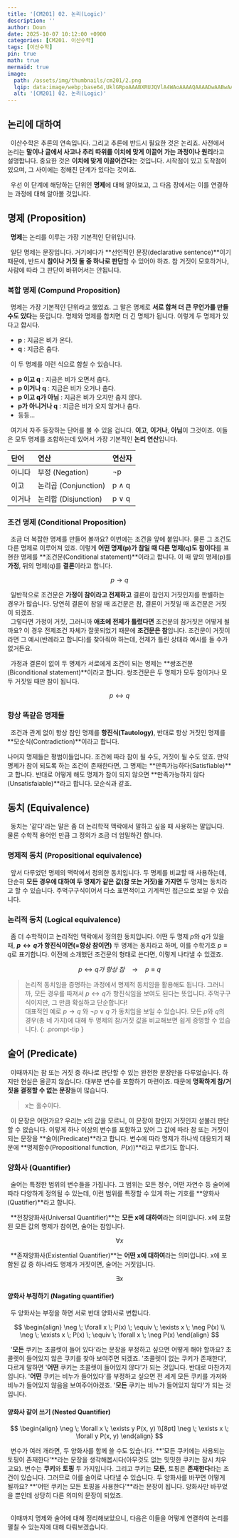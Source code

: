 ```yaml
---
title: '[CM201] 02. 논리(Logic)'
description: ''
author: Doun
date: 2025-10-07 10:12:00 +0900
categories: [CM201. 이산수학]
tags: [이산수학]
pin: true
math: true
mermaid: true
image:
  path: /assets/img/thumbnails/cm201/2.png
  lqip: data:image/webp;base64,UklGRpoAAABXRUJQVlA4WAoAAAAQAAAADwAABwAAQUxQSDIAAAARL0AmbZurmr57yyIiqE8oiG0bejIYEQTgqiDA9vqnsUSI6H+oAERp2HZ65qP/VIAWAFZQOCBCAAAA8AEAnQEqEAAIAAVAfCWkAALp8sF8rgRgAP7o9FDvMCkMde9PK7euH5M1m6VWoDXf2FkP3BqV0ZYbO6NA/VFIAAAA
  alt: '[CM201] 02. 논리(Logic)'
---
```


## 논리에 대하여

 &ensp;이산수학은 추론의 연속입니다. 그리고 추론에 반드시 필요한 것은 논리죠. 사전에서 논리는 **말이나 글에서 사고나 추리 따위를 이치에 맞게 이끌어 가는 과정이나 원리**라고 설명합니다. 중요한 것은 **이치에 맞게 이끌어간다**는 것입니다. 시작점이 있고 도착점이 있으며, 그 사이에는 정해진 단계가 있다는 것이죠.

 &ensp;우선 이 단계에 해당하는 단위인 **명제**에 대해 알아보고, 그 다음 장에서는 이를 연결하는 과정에 대해 알아볼 것입니다.

## 명제 (Proposition)

 &ensp;**명제**는 논리를 이루는 가장 기본적인 단위입니다.

 &ensp;일단 명제는 문장입니다. 거기에다가 **선언적인 문장(declarative sentence)**이기 때문에, 반드시 **참이나 거짓 둘 중 하나로 판단**할 수 있어야 하죠. 참 거짓이 모호하거나, 사람에 따라 그 판단이 바뀌어서는 안됩니다.

### 복합 명제 (Compund Proposition)

 &ensp;명제는 가장 기본적인 단위라고 했었죠. 그 말은 명제로 **서로 합쳐 더 큰 무언가를 만들 수도 있다**는 뜻입니다. 명제와 명제를 합치면 더 긴 명제가 됩니다. 이렇게 두 명제가 있다고 합시다.

- **p** : 지금은 비가 온다.
- **q** : 지금은 춥다.

 &ensp;이 두 명제를 이런 식으로 합칠 수 있습니다.

- **p 이고 q** : 지금은 비가 오면서 춥다.
- **p 이거나 q** : 지금은 비가 오거나 춥다.
- **p 이고 q가 아님** : 지금은 비가 오지만 춥지 않다.
- **p가 아니거나 q** : 지금은 비가 오지 않거나 춥다.
- 등등...

 &ensp;여기서 자주 등장하는 단어를 볼 수 있을 겁니다. **이고**, **이거나**, **아님**이 그것이죠. 이들은 모두 명제를 조합하는데 있어서 가장 기본적인 **논리 연산**입니다.

| 단어     | 연산     | 연산자    |
| :-------| :------- | :------- |
| 아니다   | 부정 (Negation) |  ¬p   |
| 이고     | 논리곱 (Conjunction) |  p ∧ q  |
| 이거나   | 논리합 (Disjunction) |  p ∨ q  |

### 조건 명제 (Conditional Proposition)

 &ensp;조금 더 복잡한 명제를 만들어 볼까요? 이번에는 조건을 앞에 붙입니다. 물론 그 조건도 다른 명제로 이루어져 있죠. 이렇게 **어떤 명제(p)가 참일 때 다른 명제(q)도 참이다**를 표현한 명제를 **조건문(Conditional statement)**이라고 합니다. 이 때 앞의 명제(p)를 **가정**, 뒤의 명제(q)를 **결론**이라고 합니다.

$$
\begin{equation}
  p \rightarrow q
\end{equation}
$$

 &ensp;일반적으로 조건문은 **가정이 참이라고 전제하고** 결론이 참인지 거짓인지를 판별하는 경우가 많습니다. 당연히 결론이 참일 때 조건문은 참, 결론이 거짓일 때 조건문은 거짓이 되겠죠.<br>
 &ensp;그렇다면 가정이 거짓, 그러니까 **애초에 전제가 틀렸다면** 조건문의 참거짓은 어떻게 될까요? 이 경우 전제조건 자체가 잘못되었기 때문에 **조건문은 참**입니다. 조건문이 거짓이라면 그 예시(반례라고 합니다)를 찾아줘야 하는데, 전제가 틀린 상태라 예시를 들 수가 없거든요.

 &ensp;가정과 결론이 없이 두 명제가 서로에게 조건이 되는 명제는 **쌍조건문(Biconditional statement)**이라고 합니다. 쌍조건문은 두 명제가 모두 참이거나 모두 거짓일 때만 참이 됩니다.

$$
\begin{equation}
  p \leftrightarrow q
\end{equation}
$$

### 항상 똑같은 명제들

 &ensp;조건과 관계 없이 항상 참인 명제를 **항진식(Tautology)**, 반대로 항상 거짓인 명제를 **모순식(Contradiction)**이라고 합니다.

 나머지 명제들은 평범이들입니다. 조건에 따라 참이 될 수도, 거짓이 될 수도 있죠. 만약 명제가 참이 되도록 하는 조건이 존재한다면, 그 명제는 **만족가능하다(Satisfiable)**고 합니다. 반대로 어떻게 해도 명제가 참이 되지 않으면 **만족가능하지 않다(Unsatisfaiable)**라고 합니다. 모순식과 같죠.

## 동치 (Equivalence)

 &ensp;동치는 '같다'라는 말은 좀 더 논리학적 맥락에서 말하고 싶을 때 사용하는 말입니다. 물론 수학적 용어인 만큼 그 정의가 조금 더 엄밀하긴 합니다.

### 명제적 동치 (Propositional equivalence)

 &ensp;앞서 다루었던 명제의 맥락에서 정의한 동치입니다. 두 명제를 비교할 때 사용하는데, 단순히 **모든 경우에 대하여 두 명제가 같은 값(참 또는 거짓)을 가지면** 두 명제는 동치라고 할 수 있습니다. 주먹구구식이어서 다소 표면적이고 기계적인 접근으로 보일 수 있습니다.

### 논리적 동치 (Logical equivalence)

 &ensp;좀 더 수학적이고 논리적인 맥락에서 정의한 동치입니다. 어떤 두 명제 $p$와 $q$가 있을 때, **$p \leftrightarrow q$가 항진식이면(=항상 참이면)** 두 명제는 동치라고 하며, 이를 수학기호 $p \equiv q$로 표기합니다. 이전에 소개했던 조건문의 형태로 쓴다면, 이렇게 나타낼 수 있겠죠.

$$
\begin{equation}
  p \leftrightarrow q가 \;항상 \;참 \quad \rightarrow \quad p \equiv q
\end{equation}
$$

> 논리적 동치임을 증명하는 과정에서 명제적 동치임을 활용해도 됩니다. 그러니까, 모든 경우를 따져서 $p \leftrightarrow q$가 항진식임을 보여도 된다는 뜻입니다. 주먹구구식이지만, 그 만큼 확실하고 단순합니다!<br>대표적인 예로 $p \rightarrow q$ 와 $\neg  p \vee q$ 가 동치임을 보일 수 있습니다. 모든 $p$와 $q$의 경우(총 네 가지)에 대해 두 명제의 참/거짓 값을 비교해보면 쉽게 증명할 수 있습니다.
{: .prompt-tip }

## 술어 (Predicate)

 &ensp;이때까지는 참 또는 거짓 중 하나로 판단할 수 있는 완전한 문장만을 다루었습니다. 하지만 현실은 올곧지 않습니다. 대부분 변수를 포함하기 마련이죠. 때문에 **명확하게 참/거짓을 결정할 수 없는 문장**들이 많습니다.

> x는 홀수이다.

 &ensp;이 문장은 어떤가요? 우리는 x의 값을 모르니, 이 문장이 참인지 거짓인지 섣불리 판단할 수 없습니다. 이렇게 하나 이상의 변수를 포함하고 있어 그 값에 따라 참 또는 거짓이 되는 문장을 **술어(Predicate)**라고 합니다. 변수에 따라 명제가 하나씩 대응되기 때문에 **명제함수(Propositional function,&ensp;$P(x)$)**라고 부르기도 합니다.

### 양화사 (Quantifier)

 &ensp;술어는 특정한 범위의 변수들을 가집니다. 그 범위는 모든 정수, 어떤 자연수 등 술어에 따라 다양하게 정의될 수 있는데, 이런 범위를 특정할 수 있게 하는 기호를 **양화사(Quatifier)**라고 합니다.

 &ensp;**전칭양화사(Universal Quantifier)**는 **모든 x에 대하여**라는 의미입니다. x에 포함된 모든 값의 명제가 참이면, 술어는 참입니다.

$$
\begin{equation}
  \forall x
\end{equation}
$$

 &ensp;**존재양화사(Existential Quantifier)**는 **어떤 x에 대하여**라는 의미입니다. x에 포함된 값 중 하나라도 명제가 거짓이면, 술어는 거짓입니다.

$$
\begin{equation}
  \exists x
\end{equation}
$$

#### 양화사 부정하기 (Nagating quantifier)

 &ensp;두 양화사는 부정을 하면 서로 반대 양화사로 변합니다.

$$
\begin{align}
  \neg \; \forall x \; P(x) \; \equiv \; \exists x \; \neg P(x)
  \\
  \neg \; \exists x \; P(x) \; \equiv \; \forall x \; \neg P(x)
\end{align}
$$

 &ensp;'**모든** 쿠키는 초콜렛이 들어 있다'라는 문장을 부정하고 싶으면 어떻게 해야 할까요? 초콜렛이 들어있지 않은 쿠키를 찾아 보여주면 되겠죠. '초콜렛이 없는 쿠키가 존재한다', 다르게 말하면 '**어떤** 쿠키는 초콜렛이 들어있지 않다'가 되는 것입니다. 반대로 마찬가지입니다. '**어떤** 쿠키는 비누가 들어있다'를 부정하고 싶으면 전 세계 모든 쿠키를 가져와 비누가 들어있지 않음을 보여주어야겠죠. '**모든** 쿠키는 비누가 들어있지 않다'가 되는 것입니다.

#### 양화사 같이 쓰기 (Nested Quantifier)

$$
\begin{align}
  \neg \; \forall x \; \exists y P(x, y)
  \\[8pt]
  \neg \; \exists x \; \forall y P(x, y)
\end{align}
$$

 &ensp;변수가 여러 개라면, 두 양화사를 함께 쓸 수도 있습니다. **'모든 쿠키에는 사용되는 토핑이 존재한다'**라는 문장을 생각해봅시다(아무것도 없는 밋밋한 쿠키는 잠시 치우고요). 변수는 **쿠키**와 **토핑** 두 가지입니다. 그리고 쿠키는 **모든**, 토핑은 **존재한다**라는 조건이 있습니다. 그러므로 이를 술어로 나타낼 수 있습니다. 두 양화사를 바꾸면 어떻게 될까요? **'어떤 쿠키는 모든 토핑을 사용한다'**라는 문장이 됩니다. 양화사만 바꾸었을 뿐인데 상당히 다른 의미의 문장이 되었죠.

<br> &ensp;이때까지 명제와 술어에 대해 정리해보았으니, 다음은 이들을 어떻게 연결하여 논리를 펼칠 수 있는지에 대해 다뤄보겠습니다.